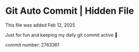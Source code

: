 # Git Auto Commit | Hidden File

This file was added Feb 12, 2025

Just for fun and keeping my daily git commit active 🤪

commit number: 2763361
